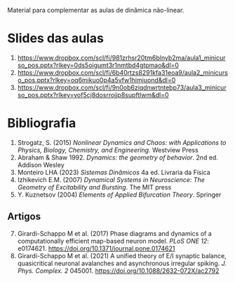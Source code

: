 Material para complementar as aulas de dinâmica não-linear.

# Slides das aulas

1. https://www.dropbox.com/scl/fi/981zrhsr20tm6blnyb2ma/aula1_minicurso_pos.pptx?rlkey=0ds5oigumt3r1nmtbd4gtpmao&dl=0
2. https://www.dropbox.com/scl/fi/6b40rtzs8291kfa31eoa9/aula2_minicurso_pos.pptx?rlkey=oq6mikuo0p4a5vfw1himjuond&dl=0
3. https://www.dropbox.com/scl/fi/9n0ob6ziqdnwrtntebp73/aula3_minicurso_pos.pptx?rlkey=vof5cj8dosrrojjp8supftlwm&dl=0

# Bibliografia

1. Strogatz, S. (2015) _Nonlinear Dynamics and Chaos: with Applications to Physics, Biology, Chemistry, and Engineering_. Westview Press
2. Abraham & Shaw 1992. _Dynamics: the geometry of behavior_. 2nd ed. Addison Wesley
3. Monteiro LHA (2023) _Sistemas Dinâmicos_ 4a ed. Livraria da Física
4. Izhikevich E.M. (2007) _Dynamical Systems in Neuroscience: The Geometry of Excitability and Bursting_. The MIT press 
5. Y. Kuznetsov (2004) _Elements of Applied Bifurcation Theory_. Springer

## Artigos
7. Girardi-Schappo M et al. (2017) Phase diagrams and dynamics of a computationally efficient map-based neuron model. *PLoS ONE 12*: e0174621. https://doi.org/10.1371/journal.pone.0174621
8. Girardi-Schappo M et al. (2021) A unified theory of E/I synaptic balance, quasicritical neuronal avalanches and asynchronous irregular spiking. *J. Phys. Complex. 2* 045001. https://doi.org/10.1088/2632-072X/ac2792
